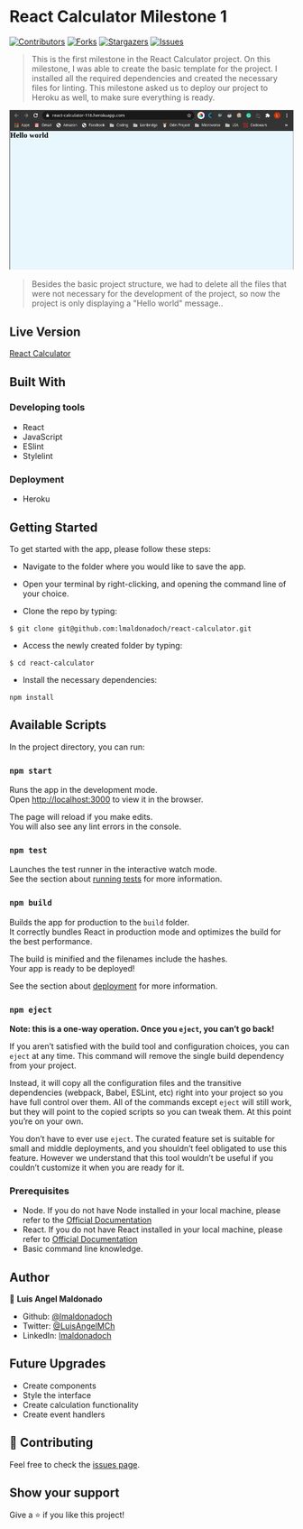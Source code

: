 # React Calculator Milestone 1

[![Contributors][contributors-shield]][contributors-url]
[![Forks][forks-shield]][forks-url]
[![Stargazers][stars-shield]][stars-url]
[![Issues][issues-shield]][issues-url]

> This is the first milestone in the React Calculator project. On this milestone, I was able to create the basic template for the project. I installed all the required dependencies and created the necessary files for linting. This milestone asked us to deploy our project to Heroku as well, to make sure everything is ready.

![screenshot1](./src/assets/screenshot01.png)

> Besides the basic project structure, we had to delete all the files that were not necessary for the development of the project, so now the project is only displaying a "Hello world" message..

## Live Version

[React Calculator](https://react-calculator-116.herokuapp.com/)

## Built With

### Developing tools

- React
- JavaScript
- ESlint
- Stylelint

### Deployment

- Heroku

## Getting Started

To get started with the app, please follow these steps:

- Navigate to the folder where you would like to save the app.

- Open your terminal by right-clicking, and opening the command line of your choice.

- Clone the repo by typing:

```
$ git clone git@github.com:lmaldonadoch/react-calculator.git
```

- Access the newly created folder by typing:

```
$ cd react-calculator
```

- Install the necessary dependencies:

```
npm install
```

## Available Scripts

In the project directory, you can run:

### `npm start`

Runs the app in the development mode.<br />
Open [http://localhost:3000](http://localhost:3000) to view it in the browser.

The page will reload if you make edits.<br />
You will also see any lint errors in the console.

### `npm test`

Launches the test runner in the interactive watch mode.<br />
See the section about [running tests](https://facebook.github.io/create-react-app/docs/running-tests) for more information.

### `npm build`

Builds the app for production to the `build` folder.<br />
It correctly bundles React in production mode and optimizes the build for the best performance.

The build is minified and the filenames include the hashes.<br />
Your app is ready to be deployed!

See the section about [deployment](https://facebook.github.io/create-react-app/docs/deployment) for more information.

### `npm eject`

**Note: this is a one-way operation. Once you `eject`, you can’t go back!**

If you aren’t satisfied with the build tool and configuration choices, you can `eject` at any time. This command will remove the single build dependency from your project.

Instead, it will copy all the configuration files and the transitive dependencies (webpack, Babel, ESLint, etc) right into your project so you have full control over them. All of the commands except `eject` will still work, but they will point to the copied scripts so you can tweak them. At this point you’re on your own.

You don’t have to ever use `eject`. The curated feature set is suitable for small and middle deployments, and you shouldn’t feel obligated to use this feature. However we understand that this tool wouldn’t be useful if you couldn’t customize it when you are ready for it.

### Prerequisites

- Node. If you do not have Node installed in your local machine, please refer to the [Official Documentation](https://nodejs.org/en/download/)
- React. If you do not have React installed in your local machine, please refer to [Official Documentation](https://reactjs.org/)
- Basic command line knowledge.

## Author

👤 **Luis Angel Maldonado**

- Github: [@lmaldonadoch](https://github.com/lmaldonadoch)
- Twitter: [@LuisAngelMCh](https://twitter.com/LuisAngelMCh)
- LinkedIn: [lmaldonadoch](https://www.linkedin.com/in/lmaldonadoch)

## Future Upgrades

- Create components
- Style the interface
- Create calculation functionality
- Create event handlers

## 🤝 Contributing

Feel free to check the [issues page](https://github.com/lmaldonadoch/react-calculator/issues).

## Show your support

Give a ⭐️ if you like this project!

<!-- MARKDOWN LINKS & IMAGES -->

[contributors-shield]: https://img.shields.io/github/contributors/lmaldonadoch/react-calculator.svg?style=flat-square
[contributors-url]: https://github.com/lmaldonadoch/react-calculator/graphs/contributors
[forks-shield]: https://img.shields.io/github/forks/lmaldonadoch/react-calculator.svg?style=flat-square
[forks-url]: https://github.com/lmaldonadoch/react-calculator/network/members
[stars-shield]: https://img.shields.io/github/stars/lmaldonadoch/react-calculator.svg?style=flat-square
[stars-url]: https://github.com/lmaldonadoch/react-calculator/stargazers
[issues-shield]: https://img.shields.io/github/issues/lmaldonadoch/react-calculator.svg?style=flat-square
[issues-url]: https://github.com/lmaldonadoch/react-calculator/issues
